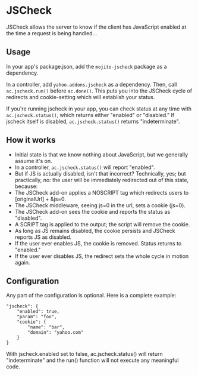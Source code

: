 # JSCheck

JSCheck allows the server to know if the client has JavaScript enabled at the
time a request is being handled...

## Usage

In your app's package.json, add the `mojito-jscheck` package as a dependency.

In a controller, add `yahoo.addons.jscheck` as a dependency. Then, call
`ac.jscheck.run()` before `ac.done()`. This puts you into the JSCheck
cycle of redirects and cookie-setting which will establish your status.

If you're running jscheck in your app, you can check status at any time with
`ac.jscheck.status()`, which returns either "enabled" or "disabled."
If jscheck itself is disabled, `ac.jscheck.status()` returns "indeterminate".

## How it works

* Initial state is that we know nothing about JavaScript, but we generally assume it's on.
* In a controller, `ac.jscheck.status()` will report "enabled".
* But if JS is actually disabled, isn't that incorrect? Technically, yes; but practically, no: the user will be immediately redirected out of this state, because:
* The JSCheck add-on applies a NOSCRIPT tag which redirects users to [originalUrl] + &js=0.
* The JSCheck middleware, seeing js=0 in the url, sets a cookie (js=0).
* The JSCheck add-on sees the cookie and reports the status as "disabled".
* A SCRIPT tag is applied to the output; the script will remove the cookie.
* As long as JS remains disabled, the cookie persists and JSCheck reports JS as disabled.
* If the user ever enables JS, the cookie is removed. Status returns to "enabled."
* If the user ever disables JS, the redirect sets the whole cycle in motion again.

## Configuration

Any part of the configuration is optional. Here is a complete example:

    "jscheck": {
        "enabled": true,
        "param": "foo",
        "cookie": {
            "name": "bar",
            "domain": "yahoo.com"
        }
    }

With jscheck.enabled set to false, ac.jscheck.status() will return "indeterminate" and the run() function will not execute any meaningful code.

